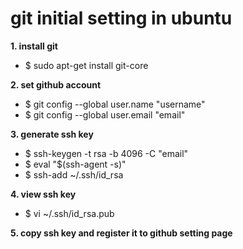 # git initial setting in ubuntu

__1. install git__
* $ sudo apt-get install git-core

__2. set github account__ 
* $ git config --global user.name "username"
* $ git config --global user.email "email"

__3. generate ssh key__
* $ ssh-keygen -t rsa -b 4096 -C "email"
* $ eval "$(ssh-agent -s)"
* $ ssh-add ~/.ssh/id_rsa

__4. view ssh key__
* $ vi ~/.ssh/id_rsa.pub

__5. copy ssh key and register it to github setting page__
